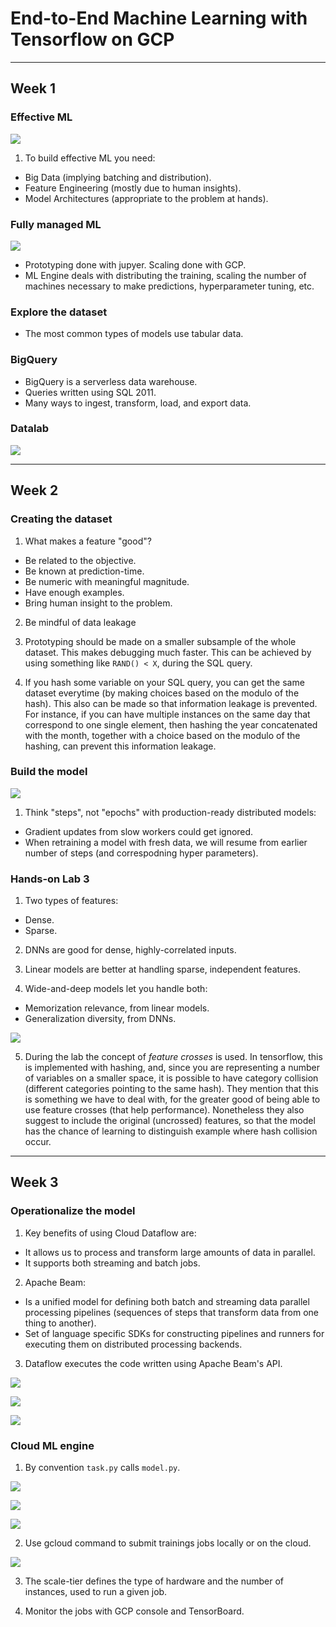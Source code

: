 # End-to-End Machine Learning with Tensorflow on GCP

---

## Week 1

### Effective ML

![](images/01.png)

1. To build effective ML you need:
- Big Data (implying batching and distribution).
- Feature Engineering (mostly due to human insights).
- Model Architectures (appropriate to the problem at hands).

### Fully managed ML

![](images/02.png)

- Prototyping done with jupyer. Scaling done with GCP.
- ML Engine deals with distributing the training, scaling the number of machines necessary to make predictions, hyperparameter tuning, etc.

### Explore the dataset

- The most common types of models use tabular data.

### BigQuery

- BigQuery is a serverless data warehouse.
- Queries written using SQL 2011.
- Many ways to ingest, transform, load, and export data.

### Datalab

![](images/03.png)

---

## Week 2

### Creating the dataset

1. What makes a feature "good"?

- Be related to the objective.
- Be known at prediction-time.
- Be numeric with meaningful magnitude.
- Have enough examples.
- Bring human insight to the problem.

2. Be mindful of data leakage

3. Prototyping should be made on a smaller subsample of the whole dataset. This makes debugging much faster. This can be achieved by using something like `RAND() < X`, during the SQL query.

4. If you hash some variable on your SQL query, you can get the same dataset everytime (by making choices based on the modulo of the hash). This also can be made so that information leakage is prevented. For instance, if you can have multiple instances on the same day that correspond to one single element, then hashing the year concatenated with the month, together with a choice based on the modulo of the hashing, can prevent this information leakage.

### Build the model

![](images/04.png)

1. Think "steps", not "epochs" with production-ready distributed models:
- Gradient updates from slow workers could get ignored.
- When retraining a model with fresh data, we will resume from earlier number of steps (and correspodning hyper parameters).

### Hands-on Lab 3

1. Two types of features:
- Dense.
- Sparse.

2. DNNs are good for dense, highly-correlated inputs.

3. Linear models are better at handling sparse, independent features.

4. Wide-and-deep models let you handle both:
- Memorization relevance, from linear models.
- Generalization diversity, from DNNs.

![](images/05.png)

5. During the lab the concept of _feature crosses_ is used. In tensorflow, this is implemented with hashing, and, since you are representing a number of variables on a smaller space, it is possible to have category collision (different categories pointing to the same hash). They mention that this is something we have to deal with, for the greater good of being able to use feature crosses (that help performance). Nonetheless they also suggest to include the original (uncrossed) features, so that the model has the chance of learning to distinguish example where hash collision occur.

---

## Week 3

### Operationalize the model

1. Key benefits of using Cloud Dataflow are:
- It allows us to process and transform large amounts of data in parallel.
- It supports both streaming and batch jobs.

2. Apache Beam:
- Is a unified model for defining both batch and streaming data parallel processing pipelines (sequences of steps that transform data from one thing to another).
- Set of language specific SDKs for constructing pipelines and runners for executing them on distributed processing backends.

3. Dataflow executes the code written using Apache Beam's API.

![](images/06.png)

![](images/07.png)

![](images/08.png)

### Cloud ML engine

1. By convention `task.py` calls `model.py`.

![](images/09.png)

![](images/10.png)

![](images/11.png)

2. Use gcloud command to submit trainings jobs locally or on the cloud.

![](images/12.png)

3. The scale-tier defines the type of hardware and the number of instances, used to run a given job.

4. Monitor the jobs with GCP console and TensorBoard.


